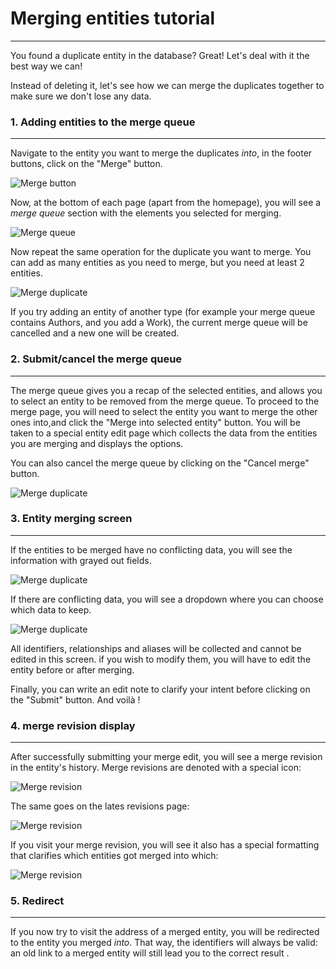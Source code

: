 # Merging entities tutorial
-------

You found a duplicate entity in the database? Great! Let's deal with it the best way we can!

Instead of deleting it, let's see how we can merge the duplicates together to make sure we don't lose any data.

### 1. Adding entities to the merge queue
-------
Navigate to the entity you want to merge the duplicates *into*, in the footer buttons, click on the "Merge" button.

![Merge button](../images/merge-1.png)

Now, at the bottom of each page (apart from the homepage), you will see a *merge queue* section with the elements you selected for merging.

![Merge queue](../images/merge-2.png)

Now repeat the same operation for the duplicate you want to merge. You can add as many entities as you need to merge, but you need at least 2 entities.

![Merge duplicate](../images/merge-3.png)

If you try adding an entity of another type (for example your merge queue contains Authors, and you add a Work), the current merge queue will be cancelled and a new one will be created.

### 2. Submit/cancel the merge queue
-------
The merge queue gives you a recap of the selected entities, and allows you to select an entity to be removed from the merge queue.
To proceed to the merge page, you will need to select the entity you want to merge the other ones into,and click the "Merge into selected entity" button. You will be taken to a special entity edit page which collects the data from the entities you are merging and displays the options.

You can also cancel the merge queue by clicking on the "Cancel merge" button.

![Merge duplicate](../images/merge-4.png)

### 3. Entity merging screen
-------
If the entities to be merged have no conflicting data, you will see the information with grayed out fields.

![Merge duplicate](../images/merge-5.png)

If there are conflicting data, you will see a dropdown  where you can choose which data to keep.

![Merge duplicate](../images/merge-6.png)

All identifiers, relationships and aliases will be collected and cannot be edited in this screen. if you wish to modify them, you will have to edit the entity before or after merging.

Finally, you can write an edit note to clarify your intent before clicking on the "Submit" button.
And voilà !

### 4. merge revision display
-------
After successfully submitting your merge edit, you will see a merge revision in the entity's history. Merge revisions are denoted with a special icon:

![Merge revision](../images/merge-7.png)

The same goes on the lates revisions page:

![Merge revision](../images/merge-8.png)

If you visit your merge revision, you will see it also has a special formatting that clarifies which entities got merged into which:

![Merge revision](../images/merge-9.png)

### 5. Redirect
-------
If you now try to visit the address of a merged entity, you will be redirected to the entity you merged *into*. That way, the identifiers will always be valid: an old link to a merged entity will still lead you to the correct result .


